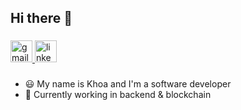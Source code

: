 <h2 align="left">Hi there 👋</h2>

###

<div align="left">
  <a href="Mailto: nguyenkhoa72.work@gmail.com" target="_blank">
    <img src="https://img.shields.io/static/v1?message=Gmail&logo=gmail&label=&color=D14836&logoColor=white&labelColor=&style=for-the-badge" height="35" alt="gmail logo"  />
  </a>
  <a href="https://www.linkedin.com/in/buidinhnguyenkhoa/" target="_blank">
    <img src="https://img.shields.io/static/v1?message=LinkedIn&logo=linkedin&label=&color=0077B5&logoColor=white&labelColor=&style=for-the-badge" height="35" alt="linkedin logo"  />
  </a>
</div>

###

- 😃 My name is Khoa and I'm a software developer
- 🔭 Currently working in backend & blockchain

###
